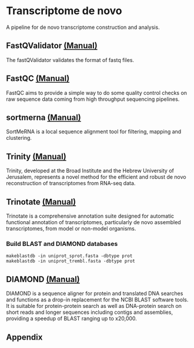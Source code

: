 # Transcriptome de novo  
A pipeline for de novo transcriptome construction and analysis.

## FastQValidator [(Manual)](https://genome.sph.umich.edu/wiki/FastQValidator)
The fastQValidator validates the format of fastq files.

## FastQC [(Manual)](https://www.bioinformatics.babraham.ac.uk/projects/fastqc/) 
FastQC aims to provide a simple way to do some quality control checks on raw sequence data coming from high throughput sequencing pipelines. 

## sortmerna [(Manual)](https://github.com/biocore/sortmerna/blob/master/README.md) 
SortMeRNA is a local sequence alignment tool for filtering, mapping and clustering.

## Trinity [(Manual)](https://github.com/trinityrnaseq/trinityrnaseq/wiki) 
Trinity, developed at the Broad Institute and the Hebrew University of Jerusalem, represents a novel method for the efficient and robust de novo reconstruction of transcriptomes from RNA-seq data. 

## Trinotate [(Manual)](https://trinotate.github.io/) 
Trinotate is a comprehensive annotation suite designed for automatic functional annotation of transcriptomes, particularly de novo assembled transcriptomes, from model or non-model organisms.

### Build BLAST and DIAMOND databases
```
makeblastdb -in uniprot_sprot.fasta -dbtype prot
makeblastdb -in uniprot_trembl.fasta -dbtype prot
```

## DIAMOND [(Manual)](https://github.com/bbuchfink/diamond) 
DIAMOND is a sequence aligner for protein and translated DNA searches and functions as a drop-in replacement for the NCBI BLAST software tools. It is suitable for protein-protein search as well as DNA-protein search on short reads and longer sequences including contigs and assemblies, providing a speedup of BLAST ranging up to x20,000. 

## Appendix

